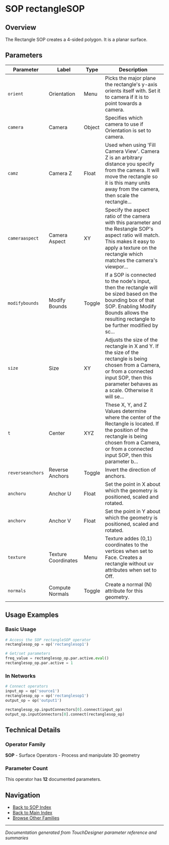 # SOP rectangleSOP

## Overview

The Rectangle SOP creates a 4-sided polygon. It is a planar surface.

## Parameters

| Parameter | Label | Type | Description |
|-----------|-------|------|-------------|
| `orient` | Orientation | Menu | Picks the major plane the rectangle's y-axis orients itself with. Set it to camera if it is to point towards a camera. |
| `camera` | Camera | Object | Specifies which camera to use if Orientation is set to camera. |
| `camz` | Camera Z | Float | Used when using 'Fill Camera View'. Camera Z is an arbitrary distance you specify from the camera. It will move the rectangle so it is this many units away from the camera, then scale the rectangle... |
| `cameraaspect` | Camera Aspect | XY | Specify the aspect ratio of the camera with this parameter and the Restangle SOP's aspect ratio will match. This makes it easy to apply a texture on the rectangle which matches the camera's viewpor... |
| `modifybounds` | Modify Bounds | Toggle | If a SOP is connected to the node's input, then the rectangle will be sized based on the bounding box of that SOP. Enabling Modify Bounds allows the resulting rectangle to be further modified by sc... |
| `size` | Size | XY | Adjusts the size of the rectangle in X and Y. If the size of the rectangle is being chosen from a Camera, or from a connected input SOP, then this parameter behaves as a scale. Otherwise it will se... |
| `t` | Center | XYZ | These X, Y, and Z Values determine where the center of the Rectangle is located. If the position of the rectangle is being chosen from a Camera, or from a connected input SOP, then this parameter b... |
| `reverseanchors` | Reverse Anchors | Toggle | Invert the direction of anchors. |
| `anchoru` | Anchor U | Float | Set the point in X about which the geometry is positioned, scaled and rotated. |
| `anchorv` | Anchor V | Float | Set the point in Y about which the geometry is positioned, scaled and rotated. |
| `texture` | Texture Coordinates | Menu | Texture addes (0,1) coordinates to the vertices when set to Face. Creates a rectangle without uv attributes when set to Off. |
| `normals` | Compute Normals | Toggle | Create a normal (N) attribute for this geometry. |

## Usage Examples

### Basic Usage

```python
# Access the SOP rectangleSOP operator
rectanglesop_op = op('rectanglesop1')

# Get/set parameters
freq_value = rectanglesop_op.par.active.eval()
rectanglesop_op.par.active = 1
```

### In Networks

```python
# Connect operators
input_op = op('source1')
rectanglesop_op = op('rectanglesop1')
output_op = op('output1')

rectanglesop_op.inputConnectors[0].connect(input_op)
output_op.inputConnectors[0].connect(rectanglesop_op)
```

## Technical Details

### Operator Family

**SOP** - Surface Operators - Process and manipulate 3D geometry

### Parameter Count

This operator has **12** documented parameters.

## Navigation

- [Back to SOP Index](../SOP/SOP_INDEX.md)
- [Back to Main Index](../OPERATORS_INDEX.md)
- [Browse Other Families](../OPERATORS_INDEX.md#quick-navigation)

---
*Documentation generated from TouchDesigner parameter reference and summaries*
